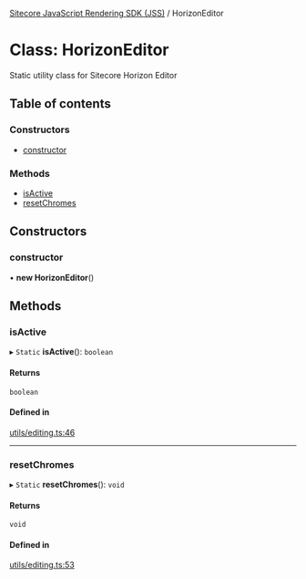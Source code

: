 [Sitecore JavaScript Rendering SDK (JSS)](../README.md) / HorizonEditor

# Class: HorizonEditor

Static utility class for Sitecore Horizon Editor

## Table of contents

### Constructors

- [constructor](HorizonEditor.md#constructor)

### Methods

- [isActive](HorizonEditor.md#isactive)
- [resetChromes](HorizonEditor.md#resetchromes)

## Constructors

### constructor

• **new HorizonEditor**()

## Methods

### isActive

▸ `Static` **isActive**(): `boolean`

#### Returns

`boolean`

#### Defined in

[utils/editing.ts:46](https://github.com/Sitecore/jss/blob/release/19.0.0/packages/sitecore-jss/src/utils/editing.ts#L46)

___

### resetChromes

▸ `Static` **resetChromes**(): `void`

#### Returns

`void`

#### Defined in

[utils/editing.ts:53](https://github.com/Sitecore/jss/blob/release/19.0.0/packages/sitecore-jss/src/utils/editing.ts#L53)
